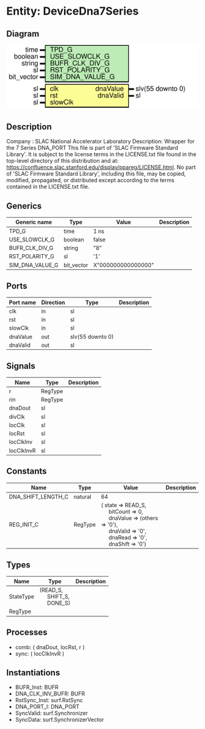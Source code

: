 # Entity: DeviceDna7Series

## Diagram

![Diagram](DeviceDna7Series.svg "Diagram")
## Description

Company    : SLAC National Accelerator Laboratory
Description: Wrapper for the 7 Series DNA_PORT
This file is part of 'SLAC Firmware Standard Library'.
It is subject to the license terms in the LICENSE.txt file found in the
top-level directory of this distribution and at:
   https://confluence.slac.stanford.edu/display/ppareg/LICENSE.html.
No part of 'SLAC Firmware Standard Library', including this file,
may be copied, modified, propagated, or distributed except according to
the terms contained in the LICENSE.txt file.
## Generics

| Generic name    | Type       | Value              | Description |
| --------------- | ---------- | ------------------ | ----------- |
| TPD_G           | time       | 1 ns               |             |
| USE_SLOWCLK_G   | boolean    | false              |             |
| BUFR_CLK_DIV_G  | string     | "8"                |             |
| RST_POLARITY_G  | sl         | '1'                |             |
| SIM_DNA_VALUE_G | bit_vector | X"000000000000000" |             |
## Ports

| Port name | Direction | Type             | Description |
| --------- | --------- | ---------------- | ----------- |
| clk       | in        | sl               |             |
| rst       | in        | sl               |             |
| slowClk   | in        | sl               |             |
| dnaValue  | out       | slv(55 downto 0) |             |
| dnaValid  | out       | sl               |             |
## Signals

| Name       | Type    | Description |
| ---------- | ------- | ----------- |
| r          | RegType |             |
| rin        | RegType |             |
| dnaDout    | sl      |             |
| divClk     | sl      |             |
| locClk     | sl      |             |
| locRst     | sl      |             |
| locClkInv  | sl      |             |
| locClkInvR | sl      |             |
## Constants

| Name               | Type    | Value                                                                                                                                                                                                                                                                                                                                         | Description |
| ------------------ | ------- | --------------------------------------------------------------------------------------------------------------------------------------------------------------------------------------------------------------------------------------------------------------------------------------------------------------------------------------------- | ----------- |
| DNA_SHIFT_LENGTH_C | natural |  64                                                                                                                                                                                                                                                                                                                                           |             |
| REG_INIT_C         | RegType |  (       state    => READ_S,<br><span style="padding-left:20px">       bitCount => 0,<br><span style="padding-left:20px">       dnaValue => (others => '0'),<br><span style="padding-left:20px">       dnaValid => '0',<br><span style="padding-left:20px">       dnaRead  => '0',<br><span style="padding-left:20px">       dnaShift => '0') |             |
## Types

| Name      | Type                                                                                               | Description |
| --------- | -------------------------------------------------------------------------------------------------- | ----------- |
| StateType | (READ_S,<br><span style="padding-left:20px"> SHIFT_S,<br><span style="padding-left:20px"> DONE_S)  |             |
| RegType   |                                                                                                    |             |
## Processes
- comb: ( dnaDout, locRst, r )
- sync: ( locClkInvR )
## Instantiations

- BUFR_Inst: BUFR
- DNA_CLK_INV_BUFR: BUFR
- RstSync_Inst: surf.RstSync
- DNA_PORT_I: DNA_PORT
- SyncValid: surf.Synchronizer
- SyncData: surf.SynchronizerVector
